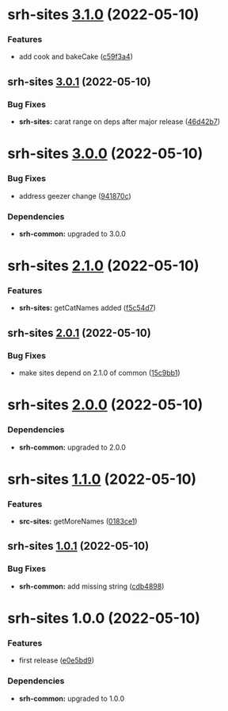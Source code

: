 # srh-sites [3.1.0](https://github.com/dbouwman/sem-rel-harness/compare/srh-sites@3.0.1...srh-sites@3.1.0) (2022-05-10)


### Features

* add cook and bakeCake ([c59f3a4](https://github.com/dbouwman/sem-rel-harness/commit/c59f3a469fe37d91eabecde36eef15e2983c042c))

## srh-sites [3.0.1](https://github.com/dbouwman/sem-rel-harness/compare/srh-sites@3.0.0...srh-sites@3.0.1) (2022-05-10)


### Bug Fixes

* **srh-sites:** carat range on deps after major release ([46d42b7](https://github.com/dbouwman/sem-rel-harness/commit/46d42b71ee68e575d26015a3d3ca9781f1f481c4))

# srh-sites [3.0.0](https://github.com/dbouwman/sem-rel-harness/compare/srh-sites@2.1.0...srh-sites@3.0.0) (2022-05-10)


### Bug Fixes

* address geezer change ([941870c](https://github.com/dbouwman/sem-rel-harness/commit/941870ce79eb29e1df2ffde1d0fbc9118d8018ed))





### Dependencies

* **srh-common:** upgraded to 3.0.0

# srh-sites [2.1.0](https://github.com/dbouwman/sem-rel-harness/compare/srh-sites@2.0.1...srh-sites@2.1.0) (2022-05-10)


### Features

* **srh-sites:** getCatNames added ([f5c54d7](https://github.com/dbouwman/sem-rel-harness/commit/f5c54d7769a52617e75c4944c509ef090505043d))

## srh-sites [2.0.1](https://github.com/dbouwman/sem-rel-harness/compare/srh-sites@2.0.0...srh-sites@2.0.1) (2022-05-10)


### Bug Fixes

* make sites depend on 2.1.0 of common ([15c9bb1](https://github.com/dbouwman/sem-rel-harness/commit/15c9bb1b6519b21d1402dea8fb2f78ef51e7e196))

# srh-sites [2.0.0](https://github.com/dbouwman/sem-rel-harness/compare/srh-sites@1.1.0...srh-sites@2.0.0) (2022-05-10)





### Dependencies

* **srh-common:** upgraded to 2.0.0

# srh-sites [1.1.0](https://github.com/dbouwman/sem-rel-harness/compare/srh-sites@1.0.1...srh-sites@1.1.0) (2022-05-10)


### Features

* **src-sites:** getMoreNames ([0183ce1](https://github.com/dbouwman/sem-rel-harness/commit/0183ce19cf921ced1b7ff43246a5966325dfc67f))

## srh-sites [1.0.1](https://github.com/dbouwman/sem-rel-harness/compare/srh-sites@1.0.0...srh-sites@1.0.1) (2022-05-10)


### Bug Fixes

* **srh-common:** add missing string ([cdb4898](https://github.com/dbouwman/sem-rel-harness/commit/cdb4898733ee5c19a2ba87316764d8ab78a10c11))

# srh-sites 1.0.0 (2022-05-10)


### Features

* first release ([e0e5bd9](https://github.com/dbouwman/sem-rel-harness/commit/e0e5bd9c1da0b79169cb7b63c5c3e478f3a800b6))





### Dependencies

* **srh-common:** upgraded to 1.0.0
